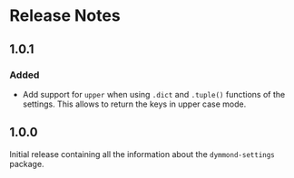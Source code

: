 # Release Notes

## 1.0.1

### Added

- Add support for `upper` when using `.dict` and `.tuple()` functions
of the settings. This allows to return the keys in upper case mode.

## 1.0.0

Initial release containing all the information about
the `dymmond-settings` package.
